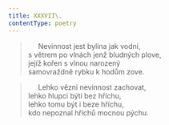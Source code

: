 ```yaml
---
title: XXXVII\.
contentType: poetry
---
```


<section>

>      Nevinnost jest bylina jak vodní,  
> s větrem po vlnách jenž bludných plove,  
> jejíž kořen s vlnou narozený  
> samovraždně rybku k hodům zove.

>      Lehko vězni nevinnost zachovat,  
> lehko hlupci býti bez hříchu,  
> lehko tomu být i beze hříchu,  
> kdo nepoznal hříchů mocnou pýchu.

</section>
